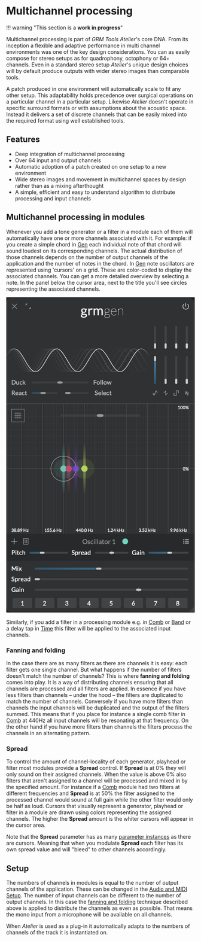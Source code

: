 # Multichannel processing

!!! warning "This section is a **work in progress**"

Multichannel processing is part of _GRM Tools Atelier_'s core DNA. From its inception a flexible and adaptive performance in multi channel environments was one of the key design considerations. You can as easily compose for stereo setups as for quadrophony, octophony or 64+ channels. Even in a standard stereo setup _Atelier_'s unique design choices will by default produce outputs with wider stereo images than comparable tools.

A patch produced in one environment will automatically scale to fit any other setup. This adaptability holds precedence over surgical operations on a particular channel in a particular setup. Likewise _Atelier_ doesn't operate in specific surround formats or with assumptions about the acoustic space. Instead it delivers a set of discrete channels that can be easily mixed into the required format using well established tools.

## Features

- Deep integration of multichannel processing
- Over 64 input and output channels
- Automatic adoption of a patch created on one setup to a new environment
- Wide stereo images and movement in multichannel spaces by design rather than as a mixing afterthought
- A simple, efficient and easy to understand algorithm to distribute processing and input channels

## Multichannel processing in modules

Whenever you add a tone generator or a filter in a module each of them will automatically have one or more channels associated with it. For example: if you create a simple chord in [Gen](../modules/gen.md) each individual note of that chord will sound loudest on its corresponding channels. The actual distribution of those channels depends on the number of output channels of the application and the number of notes in the chord. In [Gen](../modules/gen.md) note oscillators are represented using 'cursors' on a grid. These are color-coded to display the associated channels. You can get a more detailed overview by selecting a note. In the panel below the cursor area, next to the title you'll see circles representing the associated channels.

![A screenshot of Gen showing a four note chord in a four channel system](../assets/images/atelier/multichannel/multichannel-gen-chord.png)

Similarly, if you add a filter in a processing module e.g. in [Comb](../modules/comb.md) or [Band](../modules/band.md) or a delay tap in [Time](../modules/time.md) this filter will be applied to the associated input channels.

### Fanning and folding

In the case there are as many filters as there are channels it is easy: each filter gets one single channel. But what happens if the number of filters doesn't match the number of channels? This is where **fanning and folding** comes into play. It is a way of distributing channels ensuring that all channels are processed and all filters are applied. In essence if you have less filters than channels – under the hood – the filters are duplicated to match the number of channels. Conversely if you have more filters than channels the input channels will be duplicated and the output of the filters summed. This means that if you place for instance a single comb filter in [Comb](../modules/comb.md) at 440Hz all input channels will be resonating at that frequency. On the other hand if you have more filters than channels the filters process the channels in an alternating pattern.

<!-- screenshot -->

### Spread

To control the amount of channel-locality of each generator, playhead or filter most modules provide a **Spread** control. If **Spread** is at 0% they will only sound on their assigned channels. When the value is above 0% also filters that aren't assigned to a channel will be processed and mixed in by the specified amount. For instance if a [Comb](../modules/comb.md) module had two filters at different frequencies and **Spread** is at 50% the filter assigned to the processed channel would sound at full gain while the other filter would only be half as loud. Cursors that visually represent a generator, playhead or filter in a module are drawn using colors representing the assigned channels. The higher the **Spread** amount is the whiter cursors will appear in the cursor area.

Note that the **Spread** parameter has as many [parameter instances](modulation.md#parameter-instances) as there are cursors. Meaning that when you modulate **Spread** each filter has its own spread value and will "bleed" to other channels accordingly.

## Setup

The numbers of channels in modules is equal to the number of output channels of the application. These can be changed in the [Audio and MIDI Setup](getting-started.md#application-audio--midi-setup). The number of input channels can be different to the number of output channels. In this case the [fanning and folding](#fanning-and-folding) technique described above is applied to distribute the channels as even as possible. That means the mono input from a microphone will be available on all channels.

When _Atelier_ is used as a plug-in it automatically adapts to the numbers of channels of the track it is instantiated on.
